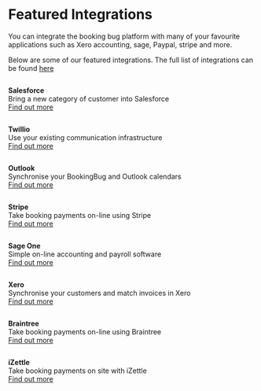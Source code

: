 # Featured Integrations
You can integrate the booking bug platform with many of your favourite applications such as Xero accounting, sage, Paypal, stripe and more.

Below are some of our featured integrations. The full list of integrations can be found [here](https://www.bookingbug.co.uk/partners)


<div class="card">
	<div>
		<img src="https://www.bookingbug.co.uk/pictures/838/show/salesforce+logo+sq+new.png?sh=b25c1f81ef03c23d" alt="">
		<p><b>Salesforce</b><br>
		Bring a new category of customer into Salesforce<br>
		<a href="https://www.bookingbug.co.uk/salesforce" target="_blank">Find out more<i class="fa fa-angle-right"></i></a></p>
	</div>
</div>
<div class="card">
	<div>
		<img src="https://www.bookingbug.co.uk/pictures/842/show/Twilio+logo+sq+new.png?sh=13265b6528361f92" alt="">
		<p><b>Twillio</b><br>
		Use your existing communication infrastructure<br>
		<a href="https://www.twilio.com/" target="_blank">Find out more<i class="fa fa-angle-right"></i></a></p>
	</div>
</div>
<div class="card">
	<div>
		<img src="https://www.bookingbug.co.uk/pictures/829/show/outlook+logo+sq+new.png?sh=89d8d6b21fc1cb3f" alt="">
		<p><b>Outlook</b><br>
		Synchronise your BookingBug and Outlook calendars<br>
		<a href="https://www.bookingbug.co.uk/outlook" target="_blank">Find out more<i class="fa fa-angle-right"></i></a></p>
	</div>
</div>
<div class="card">
	<div>
		<img src="https://www.bookingbug.co.uk/pictures/841/show/stripe+logo+sq+new.png?sh=67514556736b42d2" alt="">
		<p><b>Stripe</b><br>
		Take booking payments on-line using Stripe<br>
		<a href="https://stripe.com" target="_blank">Find out more<i class="fa fa-angle-right"></i></a></p>
	</div>
</div>
<div class="card">
	<div>
		<img src="https://www.bookingbug.co.uk/pictures/826/show/New-Sage-One-logo-sq+new.png?sh=575083fd12af2e6f" alt="">
		<p><b>Sage One</b><br>
		Simple on-line accounting and payroll software<br>
		<a href="http://www.sageone.com/" target="_blank">Find out more<i class="fa fa-angle-right"></i></a></p>
	</div>
</div>
<div class="card">
	<div>
		<img src="https://www.bookingbug.co.uk/pictures/885/show/xero+logo+sq+new.png?sh=fefd10d8cf4f6667" alt="">
		<p><b>Xero</b><br>
		Synchronise your customers and match invoices in Xero<br>
		<a href="https://www.bookingbug.co.uk/xero" target="_blank">Find out more<i class="fa fa-angle-right"></i></a></p>
	</div>
</div>
<div class="card">
	<div>
		<img src="https://www.bookingbug.co.uk/pictures/803/show/braintree+logo+sq+new.png?sh=e0afa21475ee9fde" alt="">
		<p><b>Braintree</b><br>
		Take booking payments on-line using Braintree<br>
		<a href="https://www.braintreepayments.com/" target="_blank">Find out more<i class="fa fa-angle-right"></i></a></p>
	</div>
</div>
<div class="card">
	<div>
		<img src="https://www.bookingbug.co.uk/pictures/817/show/izettle-logo+sq+new.png?sh=d34c5c45699ce1d0" alt="">
		<p><b>iZettle</b><br>
		Take booking payments on site with iZettle<br>
		<a href="https://www.izettle.com" target="_blank">Find out more<i class="fa fa-angle-right"></i></a></p>
	</div>
</div>